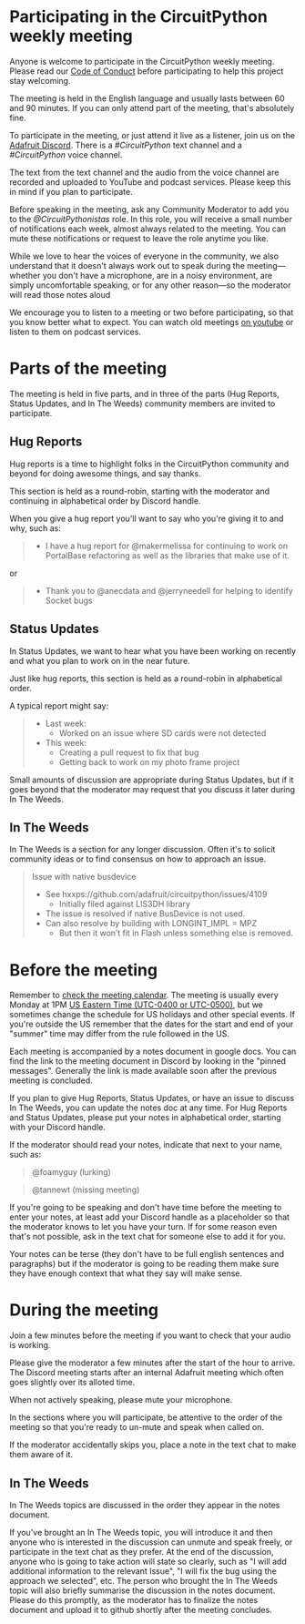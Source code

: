 # Participating in the CircuitPython weekly meeting

Anyone is welcome to participate in the CircuitPython weekly meeting. Please
read our [Code of Conduct](https://github.com/adafruit-circuitpython-weekly-meeting/blob/master/CODE_OF_CONDUCT.md)
before participating to help this project stay welcoming.

The meeting is held in the English language and usually lasts between 60 and 90
minutes.  If you can only attend part of the meeting, that's absolutely fine.

To participate in the meeting, or just attend it live as a listener, join us on
the [Adafruit Discord](https://adafru.it/discord). There is a _#CircuitPython_
text channel and a _#CircuitPython_ voice channel.

The text from the text channel and the audio from the voice channel are
recorded and uploaded to YouTube and podcast services. Please keep this in
mind if you plan to participate.

Before speaking in the meeting, ask any Community Moderator to add you to the
_@CircuitPythonistas_ role. In this role, you will receive a small number of
notifications each week, almost always related to the meeting. You can mute
these notifications or request to leave the role anytime you like.

While we love to hear the voices of everyone in the community, we also
understand that it doesn't always work out to speak during the
meeting—whether you don't have a microphone, are in a noisy environment, are
simply uncomfortable speaking, or for any other reason—so the moderator will
read those notes aloud 

We encourage you to listen to a meeting or two before participating, so that
you know better what to expect. You can watch old meetings [on youtube](https://www.youtube.com/watch?v=lvo-seDO4yk&list=PLjF7R1fz_OOUvw7tMv45xjWp0ht8yNgg0)
or listen to them on podcast services. 

# Parts of the meeting

The meeting is held in five parts, and in three of the parts (Hug Reports,
Status Updates, and In The Weeds) community members are invited to participate.

## Hug Reports

Hug reports is a time to highlight folks in the CircuitPython community and beyond for doing awesome things, and say thanks.

This section is held as a round-robin, starting with the moderator and continuing in alphabetical order by Discord handle.

When you give a hug report you'll want to say who you're giving it to and why, such as:

> * I have a hug report for @makermelissa for continuing to work on PortalBase refactoring as well as the libraries that make use of it.

or

> * Thank you to @anecdata and @jerryneedell for helping to identify Socket bugs

## Status Updates

In Status Updates, we want to hear what you have been working on recently and what you plan to work on in the near future.

Just like hug reports, this section is held as a round-robin in alphabetical order.

A typical report might say:

> * Last week:
>   * Worked on an issue where SD cards were not detected
> * This week:
>   * Creating a pull request to fix that bug
>   * Getting back to work on my photo frame project

Small amounts of discussion are appropriate during Status Updates, but if it goes beyond that the moderator may request that you
discuss it later during In The Weeds.

## In The Weeds

In The Weeds is a section for any longer discussion. Often it's to solicit
community ideas or to find consensus on how to approach an issue. 

> Issue with native busdevice
>
> * See hxxps://github.com/adafruit/circuitpython/issues/4109
>   * Initially filed against LIS3DH library
> * The issue is resolved if native BusDevice is not used.
> * Can also resolve by building with LONGINT_IMPL = MPZ
>   * But then it won’t fit in Flash unless something else is removed.



# Before the meeting

Remember to [check the meeting calendar](https://open-web-calendar.herokuapp.com/calendar.html?url=https%3A%2F%2Fraw.githubusercontent.com%2Fadafruit%2Fadafruit-circuitpython-weekly-meeting%2Fmaster%2Fmeeting.ical&title=CicuitPython%20Weekly%20Meeting%20Schedule&tab=agenda&tabs=month&tabs=agenda).
The meeting is usually every Monday at 1PM [US Eastern Time (UTC-0400 or UTC-0500)](https://en.wikipedia.org/wiki/Eastern_Time_Zone),
but we sometimes change the schedule for US holidays and other special events.
If you're outside the US remember that the dates for the start and end of your
"summer" time may differ from the rule followed in the US.

Each meeting is accompanied by a notes document in google docs. You can find
the link to the meeting document in Discord by looking in the "pinned
messages". Generally the link is made available soon after the previous
meeting is concluded.

If you plan to give Hug Reports, Status Updates, or have an issue to discuss In
The Weeds, you can update the notes doc at any time. For Hug Reports and
Status Updates, please put your notes in alphabetical order, starting with your
Discord handle.

If the moderator should read your notes, indicate that next to your name, such as:

> @foamyguy (lurking)

> @tannewt (missing meeting)

If you're going to be speaking and don't have time before the meeting to enter
your notes, at least add your Discord handle as a placeholder so that the
moderator knows to let you have your turn. If for some reason even that's not
possible, ask in the text chat for someone else to add it for you.

Your notes can be terse (they don't have to be full english sentences and
paragraphs) but if the moderator is going to be reading them make sure they
have enough context that what they say will make sense.

# During the meeting

Join a few minutes before the meeting if you want to check that your audio is working.

Please give the moderator a few minutes after the start of the hour to arrive.
The Discord meeting starts after an internal Adafruit meeting which often goes
slightly over its alloted time.

When not actively speaking, please mute your microphone.

In the sections where you will participate, be attentive to the order of the
meeting so that you're ready to un-mute and speak when called on.

If the moderator accidentally skips you, place a note in the text chat to make
them aware of it.

## In The Weeds

In The Weeds topics are discussed in the order they appear in the notes document.

If you've brought an In The Weeds topic, you will introduce it and then anyone
who is interested in the discussion can unmute and speak freely, or participate
in the text chat as they prefer. At the end of the discussion, anyone who is
going to take action will state so clearly, such as "I will add additional
information to the relevant Issue", "I will fix the bug using the approach we
selected", etc. The person who brought the In The Weeds topic will also
briefly summarise the discussion in the notes document. Please do this
promptly, as the moderator has to finalize the notes document and upload it to
github shortly after the meeting concludes.
